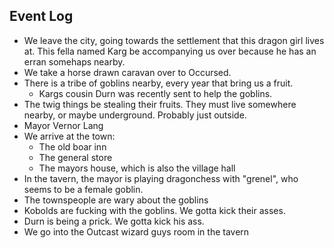 
## Event Log

- We leave the city, going towards the settlement that this dragon girl lives at. This fella named Karg be accompanying us over because he has an erran somehaps nearby.
- We take a horse drawn caravan over to Occursed.
- There is a tribe of goblins nearby, every year that bring us a fruit.
	- Kargs cousin Durn was recently sent to help the goblins.
- The twig things be stealing their fruits. They must live somewhere nearby, or maybe underground. Probably just outside.
- Mayor Vernor Lang
- We arrive at the town:
	- The old boar inn
	- The general store
	- The mayors house, which is also the village hall
- In the tavern, the mayor is playing dragonchess with "grenel", who seems to be a female goblin.
- The townspeople are wary about the goblins
- Kobolds are fucking with the goblins. We gotta kick their asses.
- Durn is being a prick. We gotta kick his ass.
- We go into the Outcast wizard guys room in the tavern
